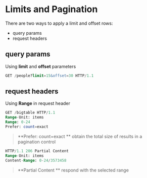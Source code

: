 # Limits and Pagination

There are two ways to apply a limit and offset rows: 
* query params 
* request headers

## query params

Using **limit** and **offset** parameters

```sql
GET /people?limit=15&offset=30 HTTP/1.1
```

## request headers

Using **Range** in request header

```sql
GET /bigtable HTTP/1.1
Range-Unit: items
Range: 0-24
Prefer: count=exact
```
> **Prefer: count=exact
** obtain the total size of results in a pagination control

```sql
HTTP/1.1 206 Partial Content
Range-Unit: items
Content-Range: 0-24/3573458

```
> **Partial Content
** respond with the selected range